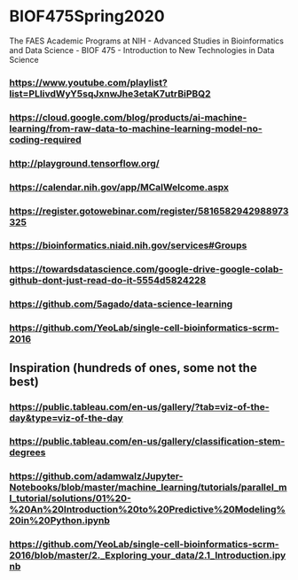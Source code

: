 # BIOF475Spring2020
The FAES Academic Programs at NIH - Advanced Studies in Bioinformatics and Data Science - BIOF 475 - Introduction to New Technologies in Data Science

### https://www.youtube.com/playlist?list=PLIivdWyY5sqJxnwJhe3etaK7utrBiPBQ2

### https://cloud.google.com/blog/products/ai-machine-learning/from-raw-data-to-machine-learning-model-no-coding-required

### http://playground.tensorflow.org/

### https://calendar.nih.gov/app/MCalWelcome.aspx

### https://register.gotowebinar.com/register/5816582942988973325

### https://bioinformatics.niaid.nih.gov/services#Groups

### https://towardsdatascience.com/google-drive-google-colab-github-dont-just-read-do-it-5554d5824228

### https://github.com/5agado/data-science-learning

### https://github.com/YeoLab/single-cell-bioinformatics-scrm-2016

## Inspiration (hundreds of ones, some not the best)
### https://public.tableau.com/en-us/gallery/?tab=viz-of-the-day&type=viz-of-the-day
### https://public.tableau.com/en-us/gallery/classification-stem-degrees

### https://github.com/adamwalz/Jupyter-Notebooks/blob/master/machine_learning/tutorials/parallel_ml_tutorial/solutions/01%20-%20An%20Introduction%20to%20Predictive%20Modeling%20in%20Python.ipynb

### https://github.com/YeoLab/single-cell-bioinformatics-scrm-2016/blob/master/2._Exploring_your_data/2.1_Introduction.ipynb
